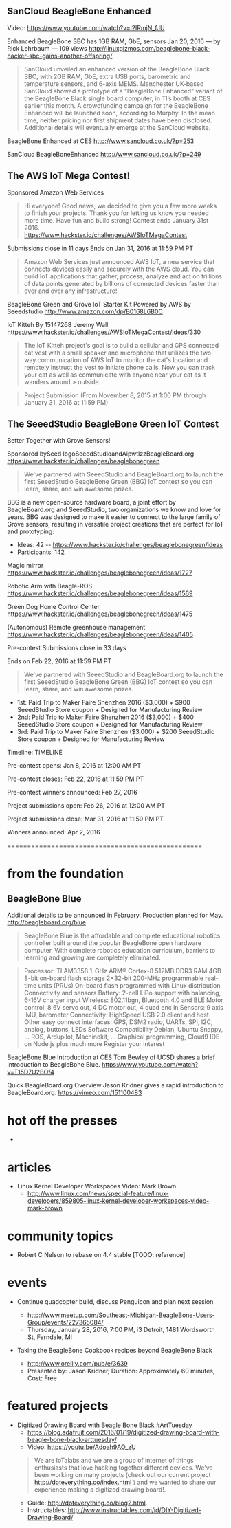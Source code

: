 
## SanCloud BeagleBone Enhanced
Video: https://www.youtube.com/watch?v=i2IRmjN_fJU

Enhanced BeagleBone SBC has 1GB RAM, GbE, sensors
Jan 20, 2016 — by Rick Lehrbaum — 109 views
http://linuxgizmos.com/beaglebone-black-hacker-sbc-gains-another-offspring/
> SanCloud unveiled an enhanced version of the BeagleBone Black SBC, with 2GB RAM, GbE, extra USB ports, barometric and temperature sensors, and 6-axis MEMS.
> Manchester UK-based SanCloud showed a prototype of a “BeagleBone Enhanced” variant of the BeagleBone Black single board computer, in TI’s booth at CES earlier this month.
> A crowdfunding campaign for the BeagleBone Enhanced will be launched soon, according to Murphy. In the mean time, neither pricing nor first shipment dates have been disclosed. Additional details will eventually emerge at the SanCloud website.
 
BeagleBone Enhanced at CES
http://www.sancloud.co.uk/?p=253

SanCloud BeagleBoneEnhanced
http://www.sancloud.co.uk/?p=249



## The AWS IoT Mega Contest!
Sponsored Amazon Web Services
> Hi everyone! Good news, we decided to give you a few more weeks to finish your projects. Thank you for letting us know you needed more time. Have fun and build strong! Contest ends January 31st 2016.  
https://www.hackster.io/challenges/AWSIoTMegaContest

Submissions close in 11 days
Ends on Jan 31, 2016 at 11:59 PM PT
> Amazon Web Services just announced AWS IoT, a new service that connects devices easily and securely with the AWS cloud. You can build IoT applications that gather, process, analyze and act on trillions of data points generated by billions of connected devices faster than ever and over any infrastructure!

BeagleBone Green and Grove IoT Starter Kit Powered by AWS
by Seeedstudio
http://www.amazon.com/dp/B0168L6B0C


IoT Kitteh
By 15147268 Jeremy Wall
https://www.hackster.io/challenges/AWSIoTMegaContest/ideas/330
> The IoT Kitteh project's goal is to build a cellular and GPS connected cat vest with a small speaker and microphone
> that utilizes the two way communication of AWS IoT to monitor the cat's location and remotely instruct the vest to 
> initiate phone calls. Now you can track your cat as well as communicate with anyone near your cat as it wanders around > outside.


> Project Submission (From November 8, 2015 at 1:00 PM through January 31, 2016 at 11:59 PM)



## The SeeedStudio BeagleBone Green IoT Contest
Better Together with Grove Sensors!

Sponsored bySeed logoSeeedStudioandAipwtlzzBeagleBoard.org
https://www.hackster.io/challenges/beaglebonegreen

> We've partnered with SeeedStudio and BeagleBoard.org to launch the first SeeedStudio BeagleBone Green (BBG) IoT contest so you can learn, share, and win awesome prizes.  

BBG is a new open-source hardware board, a joint effort by BeagleBoard.org and SeeedStudio, two organizations we know and love for years. BBG was designed to make it easier to connect to the large family of Grove sensors, resulting in versatile project creations that are perfect for IoT and prototyping:

- Ideas: 42
-- https://www.hackster.io/challenges/beaglebonegreen/ideas
- Participants: 142

Magic mirror
https://www.hackster.io/challenges/beaglebonegreen/ideas/1727

Robotic Arm with Beagle-ROS
https://www.hackster.io/challenges/beaglebonegreen/ideas/1569

Green Dog Home Control Center
https://www.hackster.io/challenges/beaglebonegreen/ideas/1475

(Autonomous) Remote greenhouse management
https://www.hackster.io/challenges/beaglebonegreen/ideas/1405

Pre-contest
Submissions close in 33 days

Ends on Feb 22, 2016 at 11:59 PM PT

> We've partnered with SeeedStudio and BeagleBoard.org to launch the first SeeedStudio BeagleBone Green (BBG) IoT contest so you can learn, share, and win awesome prizes.  

- 1st: Paid Trip to Maker Faire Shenzhen 2016 ($3,000) + $900 SeeedStudio Store coupon + Designed for Manufacturing Review
- 2nd: Paid Trip to Maker Faire Shenzhen 2016 ($3,000) + $400 SeeedStudio Store coupon + Designed for Manufacturing Review
- 3rd: Paid Trip to Maker Faire Shenzhen ($3,000) + $200 SeeedStudio Store coupon + Designed for Manufacturing Review

Timeline:
TIMELINE

Pre-contest opens:
Jan 8, 2016 at 12:00 AM PT

Pre-contest closes:
Feb 22, 2016 at 11:59 PM PT

Pre-contest winners announced:
Feb 27, 2016

Project submissions open:
Feb 26, 2016 at 12:00 AM PT

Project submissions close:
Mar 31, 2016 at 11:59 PM PT

Winners announced:
Apr 2, 2016




=================================================
# from the foundation
## BeagleBone Blue
Additional details to be announced in February. Production planned for May.
http://beagleboard.org/blue
> BeagleBone Blue is the affordable and complete educational robotics controller built around the popular BeagleBone open hardware computer. With complete robotics education curriculum, barriers to learning and growing are completely eliminated.

> Processor: TI AM3358 1-GHz ARM® Cortex-8
512MB DDR3 RAM
4GB 8-bit on-board flash storage
2×32-bit 200-MHz programmable real-time units (PRUs)
On-board flash programmed with Linux distribution
Connectivity and sensors
Battery: 2-cell LiPo support with balancing, 6-16V charger input
Wireless: 802.11bgn, Bluetooth 4.0 and BLE
Motor control: 8 6V servo out, 4 DC motor out, 4 quad enc in
Sensors: 9 axis IMU, barometer
Connectivity: HighSpeed USB 2.0 client and host
Other easy connect interfaces: GPS, DSM2 radio, UARTs, SPI, I2C, analog, buttons, LEDs
Software Compatibility
Debian, Ubuntu Snappy, ...
ROS, Ardupilot, Machinekit, ...
Graphical programming, Cloud9 IDE on Node.js
plus much more
Register your interest


BeagleBone Blue Introduction at CES
Tom Bewley of UCSD shares a brief introduction to BeagleBone Blue.
https://www.youtube.com/watch?v=T15D7U2BOf4

Quick BeagleBoard.org Overview
Jason Kridner gives a rapid introduction to BeagleBoard.org.
https://vimeo.com/151100483


# hot off the presses
* 

# articles
* Linux Kernel Developer Workspaces Video: Mark Brown
  * http://www.linux.com/news/special-feature/linux-developers/859805-linux-kernel-developer-workspaces-video-mark-brown

# community topics
* Robert C Nelson to rebase on 4.4 stable [TODO: reference]

# events
* Continue quadcopter build, discuss Penguicon and plan next session
  * http://www.meetup.com/Southeast-Michigan-BeagleBone-Users-Group/events/227365084/
  * Thursday, January 28, 2016, 7:00 PM, i3 Detroit, 1481 Wordsworth St, Ferndale, MI 

* Taking the BeagleBone Cookbook recipes beyond BeagleBone Black
  * http://www.oreilly.com/pub/e/3639
  * Presented by: Jason Kridner, Duration: Approximately 60 minutes, Cost: Free


# featured projects
* Digitized Drawing Board with Beagle Bone Black #ArtTuesday
  * https://blog.adafruit.com/2016/01/19/digitized-drawing-board-with-beagle-bone-black-arttuesday/
  * Video: https://youtu.be/Adoah9AO_zU
  > We are IoTalabs and we are a group of internet of things enthusiasts that love hacking together different devices. We’ve been working on many projects (check out our current project http://doteverything.co/index.html ) and we wanted to share our experience making a digitized drawing board!.
  * Guide: http://doteverything.co/blog2.html.
  * Instructables: http://www.instructables.com/id/DIY-Digitized-Drawing-Board/
